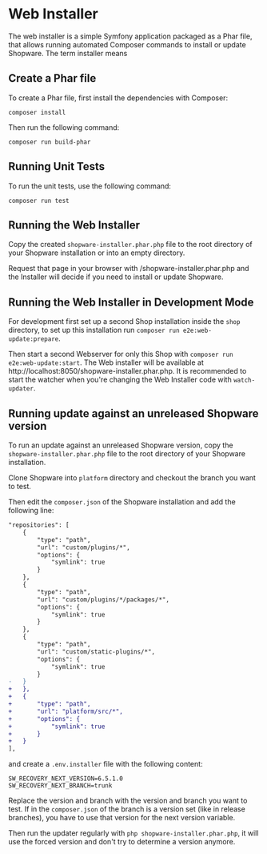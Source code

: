# Web Installer

The web installer is a simple Symfony application packaged as a Phar file, that allows running automated Composer commands to install or update Shopware.
The term installer means 

## Create a Phar file

To create a Phar file, first install the dependencies with Composer:

    composer install

Then run the following command:

    composer run build-phar

## Running Unit Tests

To run the unit tests, use the following command:

    composer run test

## Running the Web Installer

Copy the created `shopware-installer.phar.php` file to the root directory of your Shopware installation or into an empty directory.

Request that page in your browser with /shopware-installer.phar.php and the Installer will decide if you need to install or update Shopware.

## Running the Web Installer in Development Mode

For development first set up a second Shop installation inside the `shop` directory, to set up this installation run `composer run e2e:web-update:prepare`.

Then start a second Webserver for only this Shop with `composer run e2e:web-update:start`. 
The Web installer will be available at http://localhost:8050/shopware-installer.phar.php. 
It is recommended to start the watcher when you're changing the Web Installer code with `watch-updater`.

## Running update against an unreleased Shopware version

To run an update against an unreleased Shopware version,
copy the `shopware-installer.phar.php` file to the root directory of your Shopware installation.

Clone Shopware into `platform` directory and checkout the branch you want to test.

Then edit the `composer.json` of the Shopware installation and add the following line:

```diff
"repositories": [
    {
        "type": "path",
        "url": "custom/plugins/*",
        "options": {
            "symlink": true
        }
    },
    {
        "type": "path",
        "url": "custom/plugins/*/packages/*",
        "options": {
            "symlink": true
        }
    },
    {
        "type": "path",
        "url": "custom/static-plugins/*",
        "options": {
            "symlink": true
        }
-   }
+   },
+   {
+       "type": "path",
+       "url": "platform/src/*",
+       "options": {
+           "symlink": true
+       }
+   }
],
```

and 
create a `.env.installer` file with the following content:

```
SW_RECOVERY_NEXT_VERSION=6.5.1.0
SW_RECOVERY_NEXT_BRANCH=trunk
```

Replace the version and branch with the version and branch you want to test. 
If in the `composer.json` of the branch is a version set (like in release branches), 
you have to use that version for the next version variable.

Then run the updater regularly with `php shopware-installer.phar.php`,
it will use the forced version and don't try to determine a version anymore.
